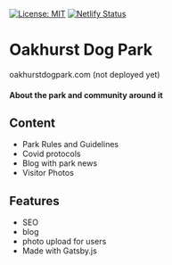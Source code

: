 [![License: MIT](https://img.shields.io/badge/License-MIT-yellow.svg)](https://opensource.org/licenses/MIT)
[![Netlify Status](https://api.netlify.com/api/v1/badges/d6b6a4a9-f407-40c6-b6fc-3f93e7e7e9c8/deploy-status)](https://app.netlify.com/sites/oakhurst-dog-park/deploys)

# Oakhurst Dog Park

oakhurstdogpark.com (not deployed yet)

#### About the park and community around it

## Content

- Park Rules and Guidelines
- Covid protocols
- Blog with park news
- Visitor Photos

## Features

- SEO
- blog
- photo upload for users
- Made with Gatsby.js
